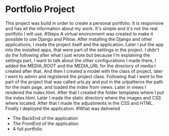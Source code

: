 # Portfolio Project
This project was build in order to create a personal portfolio. It is responsive and has all the information about my work. It's simple and it's
not the real portfolio I will use.
#Steps 
A virtual environment was created to make it possible to use Django and Pillow. After installing the Django and other applications, I made the project
itself and the application. Later I put the app into the installed apps, that were part of the settings in the project. I didn't do the following 
after what I just wrote but because I'm explaining the settings part, I want to talk about the other configurations I made there, I added the MEDIA_ROOT and the MEDIA_URL for the directory of media I created after that. And then I created a model with the class of project, later I went to admin and registered the project class. Following that I went to the part of the project that was called urls.py and put in the urlpatterns the path for the main page, and loaded the index from views. Later in views I rendered the index.html. After that I created the folder templates where I put the index.html. Later I made the static directory where the images and CSS where located. After that I made the adjustments in the CSS and HTML. Finally I deployed the application.
#What was delivered
- The BackEnd of the application
- The FrontEnd of the application
- A full portfolio

